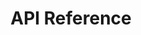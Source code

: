 ---
title: API Reference
toc-group-name: labs-solidworks-swex
order: 7
redirect-to: https://docs.codestack.net/swex/add-in
---